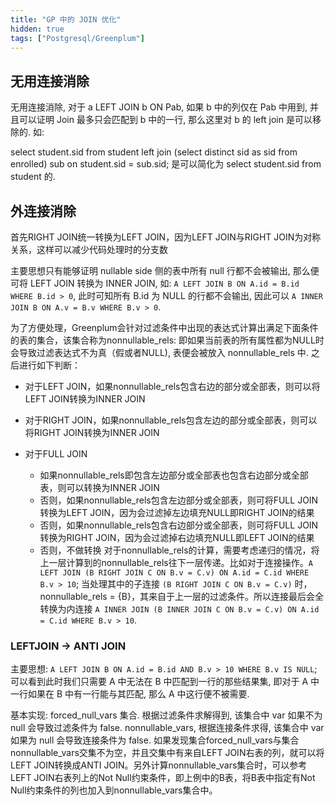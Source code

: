 ```yaml
---
title: "GP 中的 JOIN 优化"
hidden: true
tags: ["Postgresql/Greenplum"]
---
```


## 无用连接消除

无用连接消除, 对于 a LEFT JOIN b ON Pab, 如果 b 中的列仅在 Pab 中用到, 并且可以证明 Join 最多只会匹配到 
b 中的一行, 那么这里对 b 的 left join 是可以移除的. 如:

select student.sid from student left join (select distinct sid as sid from enrolled) sub on student.sid 
= sub.sid; 是可以简化为 select student.sid from student 的.

## 外连接消除

首先RIGHT JOIN统一转换为LEFT JOIN，因为LEFT JOIN与RIGHT JOIN为对称关系，这样可以减少代码处理时的分支数

主要思想只有能够证明 nullable side 侧的表中所有 null 行都不会被输出, 那么便可将 LEFT JOIN 转换为 INNER JOIN, 如: `A LEFT JOIN B ON A.id = B.id WHERE B.id > 0`, 此时可知所有 B.id 为 NULL 的行都不会输出, 因此可以 `A INNER JOIN B ON A.v = B.v WHERE B.v > 0`.

为了方便处理，Greenplum会针对过滤条件中出现的表达式计算出满足下面条件的表的集合，该集合称为nonnullable_rels: 即如果当前表的所有属性都为NULL时会导致过滤表达式不为真（假或者NULL), 表便会被放入 nonnullable_rels 中.  之后进行如下判断：

-	对于LEFT JOIN，如果nonnullable_rels包含右边的部分或全部表，则可以将LEFT JOIN转换为INNER JOIN
-	对于RIGHT JOIN，如果nonnullable_rels包含左边的部分或全部表，则可以将RIGHT JOIN转换为INNER JOIN
-	对于FULL JOIN

	-	如果nonnullable_rels即包含左边部分或全部表也包含右边部分或全部表，则可以转换为INNER JOIN
	-	否则，如果nonnullable_rels包含左边部分或全部表，则可将FULL JOIN转换为LEFT JOIN，因为会过滤掉左边填充NULL即RIGHT JOIN的结果
	-	否则，如果nonnullable_rels包含右边部分或全部表，则可将FULL JOIN转换为RIGHT JOIN，因为会过滤掉右边填充NULL即LEFT JOIN的结果
	-	否则，不做转换
对于nonnullable_rels的计算，需要考虑递归的情况，将上一层计算到的nonnullable_rels往下一层传递。比如对于连接操作。`A LEFT JOIN (B RIGHT JOIN C ON B.v = C.v) ON A.id = C.id WHERE B.v > 10`; 当处理其中的子连接 `(B RIGHT JOIN C ON B.v = C.v)` 时，nonnullable_rels = {B}，其来自于上一层的过滤条件。所以连接最后会全转换为内连接 `A INNER JOIN (B INNER JOIN C ON B.v = C.v) ON A.id = C.id WHERE B.v > 10`.

### LEFTJOIN -> ANTI JOIN

主要思想: `A LEFT JOIN B ON A.id = B.id AND B.v > 10 WHERE B.v IS NULL`; 可以看到此时我们只需要 A 中无法在 B 中匹配到一行的那些结果集, 即对于 A 中一行如果在 B 中有一行能与其匹配, 那么 A 中这行便不被需要. 

基本实现: forced_null_vars 集合. 根据过滤条件求解得到, 该集合中 var 如果不为 null 会导致过滤条件为 false. nonnullable_vars, 根据连接条件求得, 该集合中 var 如果为 null 会导致连接条件为 false. 如果发现集合forced_null_vars与集合nonnullable_vars交集不为空，并且交集中有来自LEFT JOIN右表的列，就可以将LEFT JOIN转换成ANTI JOIN。另外计算nonnullable_vars集合时，可以参考LEFT JOIN右表列上的Not Null约束条件，即上例中的B表，将B表中指定有Not Null约束条件的列也加入到nonnullable_vars集合中。
